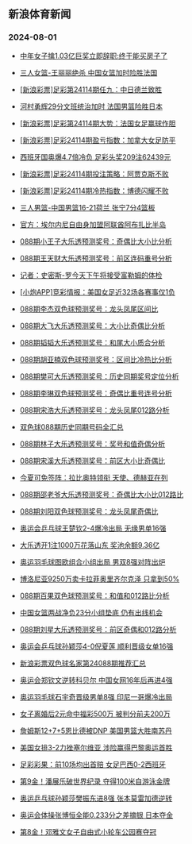 ## 新浪体育新闻 
### 2024-08-01

+ [中年女子擒1.03亿巨奖立即辞职:终于能买房子了](https://sports.sina.com.cn/l/2024-07-31/doc-incfynpn4158447.shtml)

+ [三人女篮-王丽丽绝杀 中国女篮加时险胜法国](https://sports.sina.com.cn/basketball/cba/2024-07-31/doc-incfysvp6043790.shtml)

+ [[新浪彩票]足彩第24114期任九：中日德兰致胜](https://sports.sina.com.cn/l/2024-07-31/doc-incfysvk4029381.shtml)

+ [河村勇辉29分文班统治加时 法国男篮险胜日本](https://sports.sina.com.cn/basketball/nba/2024-07-31/doc-incfynpp9380082.shtml)

+ [[新浪彩票]足彩第24114期大势：法国女足赢球作胆](https://sports.sina.com.cn/l/2024-07-31/doc-incfysvp6035909.shtml)

+ [[新浪彩票]足彩24114期盈亏指数：加拿大女足防平](https://sports.sina.com.cn/l/2024-07-31/doc-incfysvk4030506.shtml)

+ [西班牙国奥爆4.7倍冷负 足彩头奖209注62439元](https://sports.sina.com.cn/l/2024-07-31/doc-incfynpr6164896.shtml)

+ [[新浪彩票]足彩24114期投注策略：阿贾克斯不败](https://sports.sina.com.cn/l/2024-07-31/doc-incfysvk4029590.shtml)

+ [[新浪彩票]足彩24114期冷热指数：博德闪耀不败](https://sports.sina.com.cn/l/2024-07-31/doc-incfyxch3954133.shtml)

+ [三人男篮-中国男篮16-21荷兰 张宁7分4篮板](https://sports.sina.com.cn/basketball/cba/2024-07-31/doc-incfysvp6045600.shtml)

+ [官方：埃尔内尼自由身加盟阿联酋阿布扎比半岛](https://sports.sina.com.cn/g/2024-07-31/doc-incfxvru4481951.shtml)

+ [088期小王子大乐透预测奖号：奇偶比大小比分析](https://sports.sina.com.cn/l/2024-07-31/doc-incfzcma7128621.shtml)

+ [088期王天财大乐透预测奖号：前区连码重号分析](https://sports.sina.com.cn/l/2024-07-31/doc-incfzcme3904025.shtml)

+ [记者：史密斯-罗今天下午将接受富勒姆的体检](https://sports.sina.com.cn/g/2024-07-31/doc-incfxvrx6510470.shtml)

+ [[小炮APP]竞彩情报：美国女足近32场各赛事仅1负](https://sports.sina.com.cn/l/2024-07-31/doc-incfysvk4064888.shtml)

+ [088期李杰双色球预测奖号：龙头凤尾区间比](https://sports.sina.com.cn/l/2024-07-31/doc-incfzcmf9129742.shtml)

+ [088期大飞大乐透预测奖号：大小比奇偶比分析](https://sports.sina.com.cn/l/2024-07-31/doc-incfyxch3978065.shtml)

+ [088期韬韬大乐透预测奖号：和尾大小质合分析](https://sports.sina.com.cn/l/2024-07-31/doc-incfzcma7126527.shtml)

+ [088期胡亚楠双色球预测奖号：区间比冷热比分析](https://sports.sina.com.cn/l/2024-07-31/doc-incfzitc9002502.shtml)

+ [088期樊可大乐透预测奖号：历史同期奖号定位分析](https://sports.sina.com.cn/l/2024-07-31/doc-incfyxce7200954.shtml)

+ [088期李琳双色球预测奖号：奇偶比重号连号分析](https://sports.sina.com.cn/l/2024-07-31/doc-incfzcma7133164.shtml)

+ [088期宋浩大乐透预测奖号：龙头凤尾012路分析](https://sports.sina.com.cn/l/2024-07-31/doc-incfzcmi5897767.shtml)

+ [双色球088期历史同期号码全汇总](https://sports.sina.com.cn/l/2024-07-31/doc-incfzisy7010984.shtml)

+ [088期林子大乐透预测奖号：奖号和值奇偶分析](https://sports.sina.com.cn/l/2024-07-31/doc-incfyxce7203904.shtml)

+ [088期宋溪大乐透预测奖号：前区大小比奇偶比](https://sports.sina.com.cn/l/2024-07-31/doc-incfzcmf9120713.shtml)

+ [今夏可免签阵：拉比奥特领衔 天使、德赫亚在列](https://sports.sina.com.cn/g/2024-07-31/doc-incfxvrx6506239.shtml)

+ [088期邵老爷大乐透预测奖号：奇偶比大小比012路比](https://sports.sina.com.cn/l/2024-07-31/doc-incfzcmi5897977.shtml)

+ [088期刘阳双色球预测奖号：龙头凤尾奇偶比](https://sports.sina.com.cn/l/2024-07-31/doc-incfzcma7131934.shtml)

+ [奥运会乒乓球王楚钦2-4爆冷出局 无缘男单16强](https://sports.sina.com.cn/others/pingpang/2024-07-31/doc-incfzitf5833053.shtml)

+ [大乐透开1注1000万花落山东 奖池余额9.36亿](https://sports.sina.com.cn/l/2024-07-31/doc-incfzyqx5545223.shtml)

+ [奥运羽毛球图欧组合小组出局 男双8强对阵出炉](https://sports.sina.com.cn/others/badmin/2024-07-31/doc-incfzyqv8758182.shtml)

+ [博洛尼亚9250万卖卡拉菲奥里齐尔克泽 只拿到50%](https://sports.sina.com.cn/g/2024-07-31/doc-incfxvrx6506724.shtml)

+ [088期百果双色球预测奖号：和值和012路比分析](https://sports.sina.com.cn/l/2024-07-31/doc-incfzcme3916745.shtml)

+ [中国女篮两战净负23分小组垫底 仍有出线机会](https://sports.sina.com.cn/basketball/cba/2024-07-31/doc-incfzuhz5660243.shtml)

+ [088期刘星大乐透预测奖号：前区奇偶和012路分析](https://sports.sina.com.cn/l/2024-07-31/doc-incfyxce7204053.shtml)

+ [奥运会乒乓球孙颖莎4-0倪夏莲 顺利晋级女单16强](https://sports.sina.com.cn/others/pingpang/2024-07-31/doc-incfzpzc5719747.shtml)

+ [新浪彩票双色球名家第24088期推荐汇总](https://sports.sina.com.cn/l/2024-07-31/doc-incfzita3801582.shtml)

+ [奥运会郑钦文逆转科贝尔 中国女网16年后再进4强](https://sports.sina.com.cn/tennis/china/2024-07-31/doc-incfzyqu3564984.shtml)

+ [奥运羽毛球石宇奇晋级男单8强 印尼一哥爆冷出局](https://sports.sina.com.cn/others/badmin/2024-07-31/doc-incfzpzc5757588.shtml)

+ [女子离婚后2元命中福彩500万 被判分前夫200万](https://sports.sina.com.cn/l/2024-08-01/doc-inchavuk3123544.shtml)

+ [詹姆斯12+7+5恩比德被DNP 美国男篮大胜南苏丹](https://sports.sina.com.cn/basketball/nba/2024-08-01/doc-inchavup5096232.shtml)

+ [美国女排3-2力挫塞尔维亚 涉险赢得巴黎奥运首胜](https://sports.sina.com.cn/others/volleyball/2024-08-01/doc-inchavum8318791.shtml)

+ [足彩彩果：前10场均出首赔 女足巴西0-2西班牙](https://sports.sina.com.cn/l/2024-08-01/doc-inchavup5104827.shtml)

+ [第9金！潘展乐破世界纪录 夺得100米自游泳金牌](https://sports.sina.com.cn/others/swim/2024-08-01/doc-inchavum8334090.shtml)

+ [奥运乒乓球孙颖莎樊振东进8强 张本莫雷加德逆转](https://sports.sina.com.cn/others/pingpang/2024-08-01/doc-inchavuh6353194.shtml)

+ [奥运会体操张博恒全能0.233分之差摘银 日本夺金](https://sports.sina.com.cn/others/ticao/2024-08-01/doc-incharnr5223719.shtml)

+ [第8金！邓雅文女子自由式小轮车公园赛夺冠](https://sports.sina.com.cn/others/bmx/2024-07-31/doc-incfzyqs6771027.shtml)

